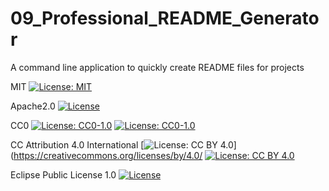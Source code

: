 # 09_Professional_README_Generator
A command line application to quickly create README files for projects

MIT
 [![License: MIT](https://img.shields.io/badge/License-MIT-yellow.svg)](https://opensource.org/licenses/MIT)

Apache2.0
 [![License](https://img.shields.io/badge/License-Apache_2.0-blue.svg)](https://opensource.org/licenses/Apache-2.0)

CC0
 [![License: CC0-1.0](https://licensebuttons.net/l/zero/1.0/80x15.png)](http://creativecommons.org/publicdomain/zero/1.0/)
 [![License: CC0-1.0](https://img.shields.io/badge/License-CC0_1.0-lightgrey.svg)](http://creativecommons.org/publicdomain/zero/1.0/)

CC Attribution 4.0 International
 [![License: CC BY 4.0](https://licensebuttons.net/l/by/4.0/80x15.png)](https://creativecommons.org/licenses/by/4.0/
 [![License: CC BY 4.0](https://img.shields.io/badge/License-CC_BY_4.0-lightgrey.svg)](https://creativecommons.org/licenses/by/4.0/)

Eclipse Public License 1.0
 [![License](https://img.shields.io/badge/License-EPL_1.0-red.svg)](https://opensource.org/licenses/EPL-1.0)

